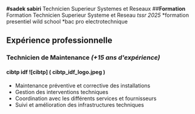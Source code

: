 **#sadek sabiri**
Technicien Superieur Systemes et Reseaux 
##**Formation**
Formation Technicien Superieur Systeme et Reseau  _tssr 2025_
*formation presentiel wild school 
*bac pro electrotechnique 
## **Expérience professionnelle**  
### **Technicien de Maintenance** *(+15 ans d'expérience)* 
#### cibtp idf ![cibtp] ( cibtp_idf_logo.jpeg )
* Maintenance préventive et corrective des installations  
* Gestion des interventions techniques  
* Coordination avec les différents services et fournisseurs  
* Suivi et amélioration des infrastructures techniques  
